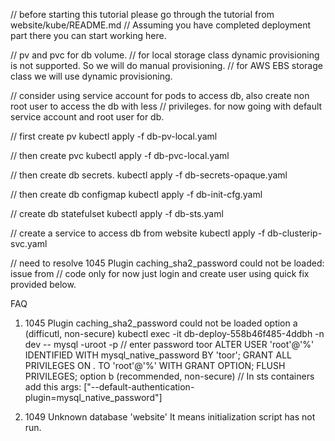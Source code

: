 // before starting this tutorial please go through the tutorial from website/kube/README.md 
// Assuming you have completed deployment part there you can start working here.

// pv and pvc for db volume.
// for local storage class dynamic provisioning is not supported. So we will do manual provisioning.
// for AWS EBS storage class we will use dynamic provisioning.

// consider using service account for pods to access db, also create non root user to access the db with less // privileges. for now going with default service account and root user for db.

// first create pv
kubectl apply -f db-pv-local.yaml

// then create pvc 
kubectl apply -f db-pvc-local.yaml

// then create db secrets.
kubectl apply -f db-secrets-opaque.yaml

// then create db configmap
kubectl apply -f db-init-cfg.yaml

// create db statefulset
kubectl apply -f db-sts.yaml

// create a service to access db from website
kubectl apply -f db-clusterip-svc.yaml

// need to resolve 1045 Plugin caching_sha2_password could not be loaded: issue from
// code only for now just login and create user using quick fix provided below.

FAQ
1. 1045 Plugin caching_sha2_password could not be loaded
option a (difficutl, non-secure)
    kubectl exec -it db-deploy-558b46f485-4ddbh -n dev -- mysql -uroot -p 
    // enter password toor
    ALTER USER 'root'@'%' IDENTIFIED WITH mysql_native_password BY 'toor';
    GRANT ALL PRIVILEGES ON *.* TO 'root'@'%' WITH GRANT OPTION;
    FLUSH PRIVILEGES;
option b (recommended, non-secure)
// In sts containers add this
args: ["--default-authentication-plugin=mysql_native_password"]

2. 1049 Unknown database 'website'
It means initialization script has not run.
